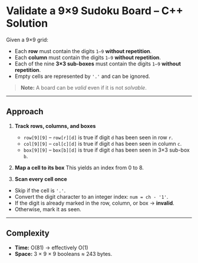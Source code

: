 # Validate a 9×9 Sudoku Board – C++ Solution

Given a 9×9 grid:

* Each **row** must contain the digits `1–9` **without repetition**.
* Each **column** must contain the digits `1–9` **without repetition**.
* Each of the nine **3×3 sub-boxes** must contain the digits `1–9` **without repetition**.
* Empty cells are represented by `'.'` and can be ignored.

> **Note:** A board can be *valid* even if it is not *solvable*.

---

## Approach

1. **Track rows, columns, and boxes**  
   * `row[9][9]` – `row[r][d]` is true if digit `d` has been seen in row `r`.
   * `col[9][9]` – `col[c][d]` is true if digit `d` has been seen in column `c`.
   * `box[9][9]` – `box[b][d]` is true if digit `d` has been seen in 3×3 sub-box `b`.

2. **Map a cell to its box**
This yields an index from 0 to 8.

3. **Scan every cell once**  
* Skip if the cell is `'.'`.
* Convert the digit character to an integer index: `num = ch - '1'`.
* If the digit is already marked in the row, column, or box → **invalid**.
* Otherwise, mark it as seen.

---

## Complexity

* **Time:** O(81) → effectively O(1)  
* **Space:** 3 × 9 × 9 booleans ≈ 243 bytes.

